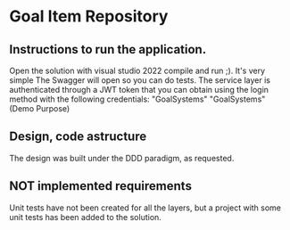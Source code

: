 # Goal Item Repository

## Instructions to run the application.

Open the solution with visual studio 2022 compile and run ;). It's very simple
The Swagger will open so you can do tests.
The service layer is authenticated through a JWT token that you can obtain using the login method with the following credentials: "GoalSystems" "GoalSystems" (Demo Purpose)

##  Design, code astructure

The design was built under the DDD paradigm, as requested.

##  NOT implemented requirements

Unit tests have not been created for all the layers, but a project with some unit tests has been added to the solution.